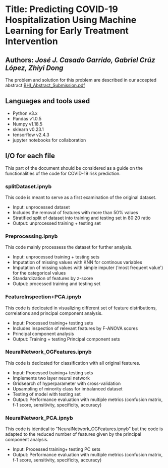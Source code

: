 # Title: Predicting COVID-19 Hospitalization Using Machine Learning for Early Treatment Intervention
## Authors: *José J. Casado Garrido, Gabriel Crúz López, Zhiyi Dong*

The problem and solution for this problem are described in our accepted abstract [BHI_Abstract_Submission.pdf](https://github.com/GC4502/Example-Code-GC/blob/main/COVID-19%20Risk%20Prediction/BHI_Abstract_Submission.pdf)

## Languages and tools used
- Python v3.x
- Pandas v1.0.5
- Numpy v1.18.5
- sklearn v0.23.1
- tensorflow v2.4.3
- jupyter notebooks for collaboration

## I/O for each file
This part of the document should be considered as a guide on the functionalities of the code for COVID-19 risk prediction.

### splitDataset.ipnyb
This code is meant to serve as a first examination of the original dataset.
 
- Input: unprocessed dataset
- Includes the removal of features with more than 50% values
- Stratified split of dataset into training and testing set in 80:20 ratio
- Output: unprocessed training + testing set

### Preprocessing.ipnyb
This code mainly processess the dataset for further analysis.

- Input: unprocessed training + testing sets
- Imputation of missing values with KNN for continous variables
- Imputation of missing values with simple imputer ('most frequent value') for the categorical values
- Standardization of features by z-score
- Output: processed training and testing set

### FeatureInspection+PCA.ipnyb
This code is dedicated in visualizing different set of feature distributions, correlations and principal component analysis.

- Input: Processed training+ testing sets
- Includes inspection of relevant features by F-ANOVA scores
- Principal component analysis
- Output: Training + testing Principal component sets

### NeuralNetwork_OGFeatures.ipnyb
This code is dedicated for classification with all original features.

- Input: Processed training+ testing sets
- Implements two layer neural network
- Gridsearch of hyperparameter with cross-validation
- Upsampling of minority class for imbalanced dataset
- Testing of model with testing set
- Output: Performance evaluation with multiple metrics (confusion matrix, f-1 score, sensitivity, specificity, accuracy)

### NeuralNetwork_PCA.ipnyb
This code is identical to "NeuralNetwork_OGFeatures.ipnyb" but the code is adapted to the reduced number of features 
given by the principal component analysis.

- Input: Processed training+ testing PC sets
- Output: Performance evaluation with multiple metrics (confusion matrix, f-1 score, sensitivity, specificity, accuracy)


